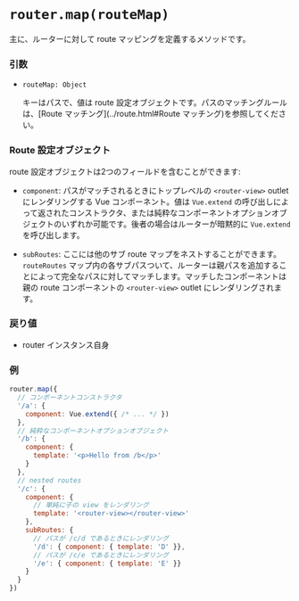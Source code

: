 # `router.map(routeMap)`

主に、ルーターに対して route マッピングを定義するメソッドです。

### 引数

- `routeMap: Object`

  キーはパスで、値は route 設定オブジェクトです。パスのマッチングルールは、[Route マッチング](../route.html#Route マッチング)を参照してください。

### Route 設定オブジェクト

route 設定オブジェクトは2つのフィールドを含むことができます:

- `component`: パスがマッチされるときにトップレベルの `<router-view>` outlet にレンダリングする Vue コンポーネント。値は `Vue.extend` の呼び出しによって返されたコンストラクタ、または純粋なコンポーネントオプションオブジェクトのいずれか可能です。後者の場合はルーターが暗黙的に `Vue.extend` を呼び出します。

- `subRoutes`: ここには他のサブ route マップをネストすることができます。`routeRoutes` マップ内の各サブパスついて、ルーターは親パスを追加することによって完全なパスに対してマッチします。マッチしたコンポーネントは親の route コンポーネントの `<router-view>` outlet にレンダリングされます。

### 戻り値

- router インスタンス自身

### 例

``` js
router.map({
  // コンポーネントコンストラクタ
  '/a': {
    component: Vue.extend({ /* ... */ })
  },
  // 純粋なコンポーネントオプションオブジェクト
  '/b': {
    component: {
      template: '<p>Hello from /b</p>'
    }
  },
  // nested routes
  '/c': {
    component: {
      // 単純に子の view をレンダリング
      template: '<router-view></router-view>'
    },
    subRoutes: {
      // パスが /c/d であるときにレンダリング
      '/d': { component: { template: 'D' }},
      // パスが /c/e であるときにレンダリング
      '/e': { component: { template: 'E' }}
    }
  }
})
```
